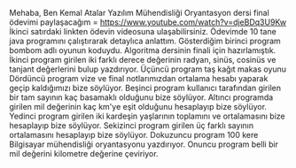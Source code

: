 Mehaba, Ben Kemal Atalar
Yazılım Mühendisliği Oryantasyon dersi final ödevimi paylaşacağım = https://www.youtube.com/watch?v=djeBDq3U9Kw
İkinci satırdaki linkten ödevin videosuna ulaşabilirsiniz.
Ödevimde 10 tane java programını çalıştırarak detaylıca anlattım.
Gösterdiğim birinci program bombom adlı oyunun koduydu. Algoritma dersinin finali için hazırlamıştık.
İkinci program girilen iki farklı derece değerinin radyan, sinüs, cosinüs ve tanjant değerlerini bulup yazdırıyor.
Üçüncü program taş kağıt makas oyunu
Dördüncü program vize ve final notlarımızdan ortalama hesabı yaparak geçip kaldığımızı bize söylüyor.
Beşinci program kullanıcı tarafından girilen bir tam sayının kaç basamaklı olduğunu bize söylüyor.
Altıncı programda girilen mil değerinin kaç km'ye eşit olduğunu hesaplayıp bize söylüyor.
Yedinci program girilen iki kardeşin yaşlarının toplamını ve ortalamasını bize hesaplayıp bize söylüyor.
Sekizinci program girilen üç farklı sayının ortalamasını hesaplayıp bize söylüyor.
Dokuzuncu program 100 kere Bilgisayar mühendisliği oryantasyonu yazdırıyor.
Onuncu program belli bir mil değerini kilometre değerine çeviriyor.

